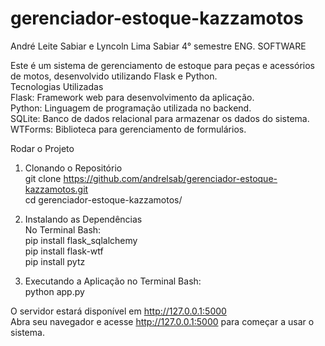 # gerenciador-estoque-kazzamotos

André Leite Sabiar e Lyncoln Lima Sabiar 4° semestre ENG. SOFTWARE

Este é um sistema de gerenciamento de estoque para peças e acessórios de motos, desenvolvido utilizando Flask e Python.  
Tecnologias Utilizadas  
Flask: Framework web para desenvolvimento da aplicação.  
Python: Linguagem de programação utilizada no backend.  
SQLite: Banco de dados relacional para armazenar os dados do sistema.  
WTForms: Biblioteca para gerenciamento de formulários.  
  
Rodar o Projeto  
1. Clonando o Repositório  
git clone https://github.com/andrelsab/gerenciador-estoque-kazzamotos.git  
cd gerenciador-estoque-kazzamotos/   
  
3. Instalando as Dependências  
No Terminal Bash:  
pip install flask_sqlalchemy  
pip install flask-wtf  
pip install pytz  
  
5. Executando a Aplicação no Terminal Bash:   
python app.py

O servidor estará disponível em http://127.0.0.1:5000  
Abra seu navegador e acesse http://127.0.0.1:5000 para começar a usar o sistema.  
